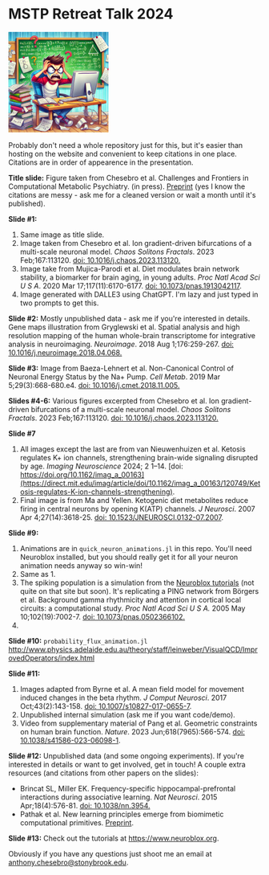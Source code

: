 # MSTP Retreat Talk 2024

<img src="hate_math_dalle3.webp" alt="Dont' feel like this - download Neuroblox!" width="200"/>

Probably don't need a whole repository just for this, but it's easier than hosting on the website and convenient to keep citations in one place. Citations are in order of appearence in the presentation.

**Title slide:** Figure taken from Chesebro et al. Challenges and Frontiers in Computational Metabolic Psychiatry. (in press). [Preprint](https://www.cambridge.org/engage/coe/article-details/66b531f95101a2ffa89ec0ff) (yes I know the citations are messy - ask me for a cleaned version or wait a month until it's published).

**Slide #1:**
1. Same image as title slide.
2. Image taken from Chesebro et al. Ion gradient-driven bifurcations of a multi-scale neuronal model. _Chaos Solitons Fractals_. 2023 Feb;167:113120. [doi: 10.1016/j.chaos.2023.113120.](https://pubmed.ncbi.nlm.nih.gov/37662556/)
3. Image take from Mujica-Parodi et al. Diet modulates brain network stability, a biomarker for brain aging, in young adults. _Proc Natl Acad Sci U S A_. 2020 Mar 17;117(11):6170-6177. [doi: 10.1073/pnas.1913042117](https://www.pnas.org/doi/abs/10.1073/pnas.1913042117?url_ver=Z39.88-2003&rfr_id=ori:rid:crossref.org&rfr_dat=cr_pub%20%200pubmed). 
4. Image generated with DALLE3 using ChatGPT. I'm lazy and just typed in two prompts to get this.

**Slide #2:** Mostly unpublished data - ask me if you're interested in details. Gene maps illustration from Gryglewski et al. Spatial analysis and high resolution mapping of the human whole-brain transcriptome for integrative analysis in neuroimaging. _Neuroimage_. 2018 Aug 1;176:259-267. [doi: 10.1016/j.neuroimage.2018.04.068.](https://www.sciencedirect.com/science/article/abs/pii/S1053811918303884?via%3Dihub)

**Slide #3:** Image from Baeza-Lehnert et al. Non-Canonical Control of Neuronal Energy Status by the Na+ Pump. _Cell Metab_. 2019 Mar 5;29(3):668-680.e4. [doi: 10.1016/j.cmet.2018.11.005.](https://www.cell.com/cell-metabolism/fulltext/S1550-4131(18)30682-X?_returnURL=https%3A%2F%2Flinkinghub.elsevier.com%2Fretrieve%2Fpii%2FS155041311830682X%3Fshowall%3Dtrue)

**Slides #4-6:** Various figures excerpted from Chesebro et al. Ion gradient-driven bifurcations of a multi-scale neuronal model. _Chaos Solitons Fractals_. 2023 Feb;167:113120. [doi: 10.1016/j.chaos.2023.113120.](https://pubmed.ncbi.nlm.nih.gov/37662556/)

**Slide #7** 
1. All images except the last are from van Nieuwenhuizen et al. Ketosis regulates K+ ion channels, strengthening brain-wide signaling disrupted by age. _Imaging Neuroscience_ 2024; 2 1–14. [doi: https://doi.org/10.1162/imag_a_00163](https://direct.mit.edu/imag/article/doi/10.1162/imag_a_00163/120749/Ketosis-regulates-K-ion-channels-strengthening).
2. Final image is from Ma and Yellen. Ketogenic diet metabolites reduce firing in central neurons by opening K(ATP) channels. _J Neurosci_. 2007 Apr 4;27(14):3618-25. [doi: 10.1523/JNEUROSCI.0132-07.2007](https://www.ncbi.nlm.nih.gov/pmc/articles/PMC6672398/).

**Slide #9:** 
1. Animations are in `quick_neuron_animations.jl` in this repo. You'll need Neuroblox installed, but you should really get it for all your neuron animation needs anyway so win-win!
2. Same as 1.
3. The spiking population is a simulation from the [Neuroblox tutorials](https://neuroblox.github.io/NeurobloxDocsHost/dev/) (not quite on that site but soon). It's replicating a PING network from Börgers et al. Background gamma rhythmicity and attention in cortical local circuits: a computational study. _Proc Natl Acad Sci U S A._ 2005 May 10;102(19):7002-7. [doi: 10.1073/pnas.0502366102.](https://www.pnas.org/doi/10.1073/pnas.0502366102?url_ver=Z39.88-2003&rfr_id=ori:rid:crossref.org&rfr_dat=cr_pub%20%200pubmed)
4. 

**Slide #10:** `probability_flux_animation.jl` http://www.physics.adelaide.edu.au/theory/staff/leinweber/VisualQCD/ImprovedOperators/index.html

**Slide #11:** 
1. Images adapted from Byrne et al. A mean field model for movement induced changes in the beta rhythm. _J Comput Neurosci_. 2017 Oct;43(2):143-158. [doi: 10.1007/s10827-017-0655-7](https://www.ncbi.nlm.nih.gov/pmc/articles/PMC5585324/).
2. Unpublished internal simulation (ask me if you want code/demo).
3. Video from supplementary material of Pang et al. Geometric constraints on human brain function. _Nature_. 2023 Jun;618(7965):566-574. [doi: 10.1038/s41586-023-06098-1](https://www.ncbi.nlm.nih.gov/pmc/articles/PMC10266981/).

**Slide #12:** Unpublished data (and some ongoing experiments). If you're interested in details or want to get involved, get in touch! A couple extra resources (and citations from other papers on the slides):
* Brincat SL, Miller EK. Frequency-specific hippocampal-prefrontal interactions during associative learning. _Nat Neurosci_. 2015 Apr;18(4):576-81. [doi: 10.1038/nn.3954.](https://www.ncbi.nlm.nih.gov/pmc/articles/PMC4444366/)
* Pathak et al. New learning principles emerge from biomimetic computational primitives. [Preprint](https://www.biorxiv.org/content/10.1101/2023.11.06.565902v3). 

**Slide #13:** Check out the tutorials at https://www.neuroblox.org.

Obviously if you have any questions just shoot me an email at anthony.chesebro@stonybrook.edu.
